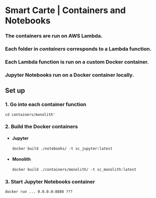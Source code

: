 # Smart Carte | Containers and Notebooks

### The containers are run on AWS Lambda.

### Each folder in _containers_ corresponds to a Lambda function.

### Each Lambda function is run on a custom Docker container.

### Jupyter Notebooks run on a Docker container locally.

## Set up

### 1. Go into each container function

`cd containers/monolith'`

### 2. Build the Docker containers

- #### Jupyter

  `docker build ./notebooks/ -t sc_jupyter:latest`

- #### Monolith
  `docker build ./containers/monolith/ -t sc_monolith:latest`

### 3. Start Jupyter Notebooks container

`docker run ... 0.0.0.0:8888 ???`
